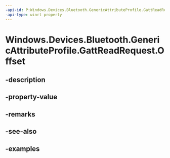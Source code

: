 ```yaml
---
-api-id: P:Windows.Devices.Bluetooth.GenericAttributeProfile.GattReadRequest.Offset
-api-type: winrt property
---
```


<!-- Property syntax.
public uint Offset { get; }
-->

# Windows.Devices.Bluetooth.GenericAttributeProfile.GattReadRequest.Offset

## -description

## -property-value

## -remarks

## -see-also

## -examples

